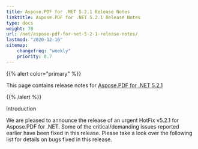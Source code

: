 ```yaml
---
title: Aspose.PDF for .NET 5.2.1 Release Notes
linktitle: Aspose.PDF for .NET 5.2.1 Release Notes
type: docs
weight: 70
url: /net/aspose-pdf-for-net-5-2-1-release-notes/
lastmod: "2020-12-16"
sitemap:
    changefreq: "weekly"
    priority: 0.7
---
```


{{% alert color="primary" %}}

This page contains release notes for [Aspose.PDF for .NET 5.2.1](http://www.aspose.com/downloads/pdf/net/new-releases/aspose.pdf-for-.net-5.2.1/)

{{% /alert %}}

Introduction

We are pleased to announce the release of an urgent HotFix v5.2.1 for Aspose.PDF for .NET. Some of the critical/demanding issues reported earlier have been fixed in this release. Please take a look over the following list for details on bugs fixed in this release.
